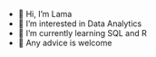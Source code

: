 - 👋 Hi, I’m Lama
- 👀 I’m interested in Data Analytics
- 🌱 I’m currently learning SQL and R
- 💞️ Any advice is welcome

